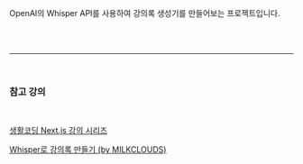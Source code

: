 
<br /><br />

OpenAI의 Whisper API를 사용하여 강의록 생성기를 만들어보는 프로젝트입니다.

<br /><br />


----
<br />

### 참고 강의 

<br />

[생활코딩 Next.js 강의 시리즈](https://www.youtube.com/watch?v=ECMB4kUCKWQ)


[Whisper로 강의록 만들기 (by MILKCLOUDS)](https://milkclouds.work/whisper%EB%A1%9C-%EA%B0%95%EC%9D%98%EB%A1%9D-%EB%A7%8C%EB%93%A4%EA%B8%B0/)